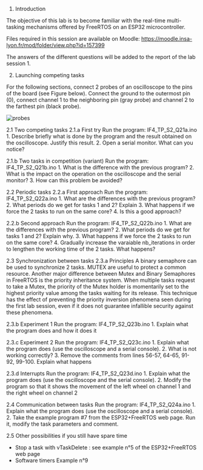 1. Introduction

The objective of this lab is to become familiar with the real-time multi-tasking mechanisms offered by FreeRTOS on an ESP32 microcontroller.

Files required in this session are available on Moodle:
https://moodle.insa-lyon.fr/mod/folder/view.php?id=157399

The answers of the different questions will be added to the report of the lab session 1.



2. Launching competing tasks

For the following sections, connect 2 probes of an oscilloscope to the pins of the board (see Figure below). Connect the ground to the outermost pin (0), connect channel 1 to the neighboring pin (gray probe) and channel 2 to the farthest pin (black probe).


![probes](https://user-images.githubusercontent.com/57991923/134173253-c9426799-a8c7-4cf9-9f38-db5377b86162.jpg)


2.1 Two competing tasks
  2.1.a First try
    Run the program: IF4_TP_S2_Q21a.ino
      1.	Describe briefly what is done by the program and the result obtained on the oscilloscope. Justify this result.
      2.	Open a serial monitor. What can you notice?

  2.1.b Two tasks in competition (variant)
    Run the program: IF4_TP_S2_Q21b.ino
      1.	What is the difference with the previous program?
      2.	What is the impact on the operation on the oscilloscope and the serial monitor?
      3.	How can this problem be avoided?

2.2 Periodic tasks
  2.2.a First approach
    Run the program: IF4_TP_S2_Q22a.ino
      1.	What are the differences with the previous program?
      2.	What periods do we get for tasks 1 and 2? Explain
      3.	What happens if we force the 2 tasks to run on the same core?
      4.	Is this a good approach?
      
  2.2.b Second approach
     Run the program: IF4_TP_S2_Q22b.ino
      1.	What are the differences with the previous program?
      2.	What periods do we get for tasks 1 and 2? Explain why.
      3.	What happens if we force the 2 tasks to run on the same core?
      4.	Gradually increase the varaiable nb_iterations in order to lengthen the working time of the 2 tasks. What happens?
      
2.3 Synchronization between tasks
  2.3.a Principles
A binary semaphore can be used to synchronize 2 tasks. MUTEX are useful to protect a common resource. Another major difference between Mutex and Binary Semaphores in FreeRTOS is the priority inheritance system. When multiple tasks request to take a Mutex, the priority of the Mutex holder is momentarily set to the highest priority value among the tasks waiting for its release. This technique has the effect of preventing the priority inversion phenomena seen during the first lab session, even if it does not guarantee infallible security against these phenomena.
        
 2.3.b Experiment 1 
      Run the program: IF4_TP_S2_Q23b.ino
      1.	Explain what the program does and how it does it
 
 2.3.c Experiment 2
      Run the program: IF4_TP_S2_Q23c.ino
      1.	Explain what the program does (use the oscilloscope and a serial console).
      2.	What is not working correctly?
      3.	Remove the comments from lines 56-57, 64-65, 91-92, 99-100. Explain what happens
 
 2.3.d Interrupts
      Run the program: IF4_TP_S2_Q23d.ino
      1.	Explain what the program does (use the oscilloscope and the serial console).
      2.	Modify the program so that it shows the movement of the left wheel on channel 1 and the right wheel on channel 2
 
2.4 Communication between tasks
      Run the program: IF4_TP_S2_Q24a.ino
      1.	Explain what the program does (use the oscilloscope and a serial console).
      2.	Take the example program #7 from the ESP32+FreeRTOS web page.
      Run it, modify the task parameters and comment.

2.5 Other possibilities if you still have spare time
- Stop a task with vTaskDelete : see example n°5 of the ESP32+FreeRTOS web page  
- Software timers Example n°9


      
      





